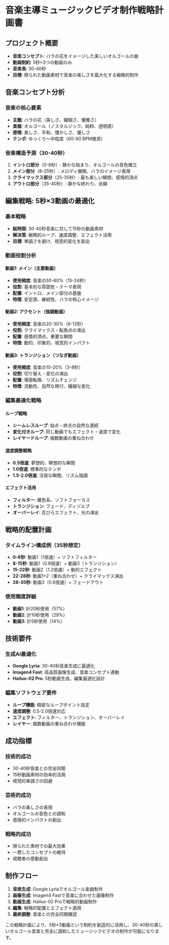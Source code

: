 # 音楽主導ミュージックビデオ制作戦略計画書

## プロジェクト概要
- **音楽コンセプト**: バラの花をイメージした美しいオルゴールの曲
- **動画制約**: 5秒×3つの動画のみ
- **音楽長**: 30-40秒
- **目標**: 限られた動画素材で音楽の美しさを最大化する戦略的制作

## 音楽コンセプト分析

### 音楽の核心要素
- **主題**: バラの花（美しさ、繊細さ、優雅さ）
- **楽器**: オルゴール（ノスタルジック、純粋、透明感）
- **感情**: 美しさ、平和、懐かしさ、優しさ
- **テンポ**: ゆっくり～中程度（60-80 BPM推奨）

### 音楽構造予測（30-40秒）
1. **イントロ部分**（0-8秒）: 静かな始まり、オルゴールの音色確立
2. **メイン部分**（8-25秒）: メロディ展開、バラのイメージ表現
3. **クライマックス部分**（25-35秒）: 最も美しい瞬間、感情的頂点
4. **アウトロ部分**（35-40秒）: 静かな終わり、余韻

## 編集戦略: 5秒×3動画の最適化

### 基本戦略
- **総時間**: 30-40秒音楽に対して15秒の動画素材
- **解決策**: 戦略的ループ、速度調整、エフェクト活用
- **目標**: 単調さを避け、視覚的変化を創出

### 動画役割分析

#### 動画1: メイン（主要動画）
- **使用頻度**: 音楽の50-60%（15-24秒）
- **役割**: 基本的な雰囲気・テーマ表現
- **配置**: イントロ、メイン部分の基盤
- **特徴**: 安定感、継続性、バラの核心イメージ

#### 動画2: アクセント（強調動画）
- **使用頻度**: 音楽の20-30%（6-12秒）
- **役割**: クライマックス・転換点の演出
- **配置**: 感情的頂点、重要な瞬間
- **特徴**: 動的、印象的、視覚的インパクト

#### 動画3: トランジション（つなぎ動画）
- **使用頻度**: 音楽の10-20%（3-8秒）
- **役割**: 切り替え・変化の演出
- **配置**: 場面転換、リズムチェンジ
- **特徴**: 流動性、自然な移行、繊細な変化

### 編集最適化戦略

#### ループ戦略
- **シームレスループ**: 始点・終点の自然な連続
- **変化付きループ**: 同じ動画でもエフェクト・速度で変化
- **レイヤードループ**: 複数動画の重ね合わせ

#### 速度調整戦略
- **0.5倍速**: 夢想的、瞑想的な瞬間
- **1.0倍速**: 標準的なテンポ
- **1.5-2.0倍速**: 活発な瞬間、リズム強調

#### エフェクト活用
- **フィルター**: 暖色系、ソフトフォーカス
- **トランジション**: フェード、ディゾルブ
- **オーバーレイ**: 花びらエフェクト、光の演出

## 戦略的配置計画

### タイムライン構成例（35秒想定）
- **0-8秒**: 動画1（1倍速）+ ソフトフィルター
- **8-15秒**: 動画1（0.8倍速）+ 動画3（トランジション）
- **15-22秒**: 動画2（1.2倍速）+ 動的エフェクト
- **22-28秒**: 動画1+2（重ね合わせ）+ クライマックス演出
- **28-35秒**: 動画3（0.6倍速）+ フェードアウト

### 使用頻度詳細
- **動画1**: 計20秒使用（57%）
- **動画2**: 計10秒使用（29%）
- **動画3**: 計5秒使用（14%）

## 技術要件

### 生成AI最適化
- **Google Lyria**: 30-40秒音楽生成に最適化
- **Imagen4 Fast**: 高品質画像生成、音楽コンセプト連動
- **Hailuo-02 Pro**: 5秒動画生成、編集最適化設計

### 編集ソフトウェア要件
- **ループ機能**: 精密なループポイント設定
- **速度調整**: 0.5-2.0倍速対応
- **エフェクト**: フィルター、トランジション、オーバーレイ
- **レイヤー**: 複数動画の重ね合わせ機能

## 成功指標

### 技術的成功
- 30-40秒音楽との完全同期
- 15秒動画素材の効率的活用
- 視覚的単調さの回避

### 芸術的成功
- バラの美しさの表現
- オルゴールの音色との調和
- 感情的インパクトの創出

### 戦略的成功
- 限られた素材での最大効果
- 一貫したコンセプトの維持
- 視聴者の感動創出

## 制作フロー

1. **音楽生成**: Google Lyriaでオルゴール楽曲制作
2. **画像生成**: Imagen4 Fastで音楽に合わせた画像制作
3. **動画生成**: Hailuo-02 Proで戦略的動画制作
4. **編集**: 戦略的配置とエフェクト適用
5. **最終調整**: 音楽との完全同期確認

この戦略計画により、5秒×3動画という制約を創造的に活用し、30-40秒の美しいオルゴール音楽と完全に調和したミュージックビデオの制作が可能になります。